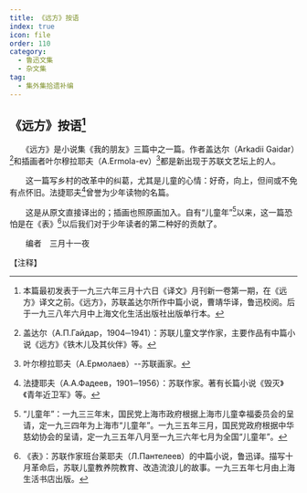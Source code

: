 ```yaml
---
title: 《远方》按语
index: true
icon: file
order: 110
category:
  - 鲁迅文集
  - 杂文集
tag:  
  - 集外集拾遗补编
---
```


## 《远方》按语[^①]

　　《远方》是小说集《我的朋友》三篇中之一篇。作者盖达尔（Arkadii Gaidar）[^②]和插画者叶尔穆拉耶夫（A.Ermola-ev）[^③]都是新出现于苏联文艺坛上的人。

　　这一篇写乡村的改革中的纠葛，尤其是儿童的心情：好奇，向上，但间或不免有点怀旧。法捷耶夫[^④]曾誉为少年读物的名篇。

　　这是从原文直接译出的；插画也照原画加入。自有“儿童年”[^⑤]以来，这一篇恐怕是在《表》[^⑥]以后我们对于少年读者的第二种好的贡献了。

　　编者　三月十一夜

【注释】

[^①]:本篇最初发表于一九三六年三月十六日《译文》月刊新一卷第一期，在《远方》译文之前。《远方》，苏联盖达尔所作中篇小说，曹靖华译，鲁迅校阅。后于一九三八年六月中上海文化生活出版社出版单行本。

[^②]:盖达尔（А.П.Гайдар，1904─1941）：苏联儿童文学作家，主要作品有中篇小说《远方》《铁木儿及其伙伴》等。

[^③]:叶尔穆拉耶夫（А.Ермолаев）--苏联画家。

[^④]:法捷耶夫（А.А.Фадеев，1901─1956）：苏联作家。著有长篇小说《毁灭》《青年近卫军》等。

[^⑤]:“儿童年”：一九三三年末，国民党上海市政府根据上海市儿童幸福委员会的呈请，定一九三四年为上海市“儿童年”。一九三五年三月，国民党政府根据中华慈幼协会的呈请，定一九三五年八月至一九三六年七月为全国“儿童年”。

[^⑥]:《表》：苏联作家班台莱耶夫（Л.Пантелеев）的中篇小说，鲁迅译。描写十月革命后，苏联儿童教养院教育、改造流浪儿的故事。一九三五年七月由上海生活书店出版。
